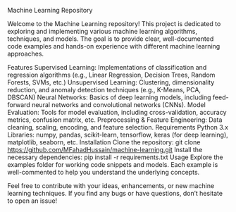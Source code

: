 Machine Learning Repository

Welcome to the Machine Learning repository! This project is dedicated to exploring and implementing various machine learning algorithms, techniques, and models. The goal is to provide clear, well-documented code examples and hands-on experience with different machine learning approaches.

Features
Supervised Learning: Implementations of classification and regression algorithms (e.g., Linear Regression, Decision Trees, Random Forests, SVMs, etc.)
Unsupervised Learning: Clustering, dimensionality reduction, and anomaly detection techniques (e.g., K-Means, PCA, DBSCAN)
Neural Networks: Basics of deep learning models, including feed-forward neural networks and convolutional networks (CNNs).
Model Evaluation: Tools for model evaluation, including cross-validation, accuracy metrics, confusion matrix, etc.
Preprocessing & Feature Engineering: Data cleaning, scaling, encoding, and feature selection.
Requirements
Python 3.x
Libraries: numpy, pandas, scikit-learn, tensorflow, keras (for deep learning), matplotlib, seaborn, etc.
Installation
Clone the repository:
git clone https://github.com/MFahadHussain/machine-learning.git
Install the necessary dependencies:
pip install -r requirements.txt
Usage
Explore the examples folder for working code snippets and models. Each example is well-commented to help you understand the underlying concepts.

Feel free to contribute with your ideas, enhancements, or new machine learning techniques. If you find any bugs or have questions, don’t hesitate to open an issue!
